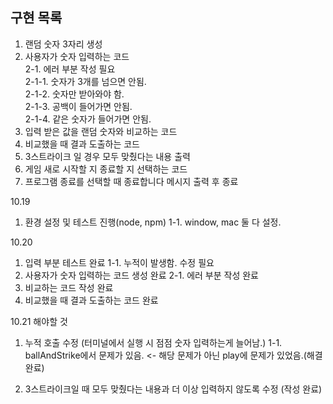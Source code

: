 ## 구현 목록


1. 랜덤 숫자 3자리 생성
2. 사용자가 숫자 입력하는 코드</br>
2-1. 에러 부분 작성 필요 </br>
2-1-1. 숫자가 3개를 넘으면 안됨. </br>
2-1-2. 숫자만 받아와야 함.</br>
2-1-3. 공백이 들어가면 안됨.</br>
2-1-4. 같은 숫자가 들어가면 안됨.</br>
3. 입력 받은 값을 랜덤 숫자와 비교하는 코드
4. 비교했을 때 결과 도출하는 코드
5. 3스트라이크 일 경우 모두 맞췄다는 내용 출력
6. 게임 새로 시작할 지 종료할 지 선택하는 코드 
7. 프로그램 종료를 선택할 때 종료합니다 메시지 출력 후 종료


10.19
1. 환경 설정 및 테스트 진행(node, npm)
1-1. window, mac 둘 다 설정.

10.20
1. 입력 부분 테스트 완료
1-1. 누적이 발생함. 수정 필요
2. 사용자가 숫자 입력하는 코드 생성 완료 
2-1. 에러 부분 작성 완료
3. 비교하는 코드 작성 완료
4. 비교했을 때 결과 도출하는 코드 완료

10.21 해야할 것

1. 누적 호출 수정 (터미널에서 실행 시 점점 숫자 입력하는게 늘어남.)
1-1. ballAndStrike에서 문제가 있음. <- 해당 문제가 아닌 play에 문제가 있었음.(해결 완료)

2. 3스트라이크일 때 모두 맞췄다는 내용과 더 이상 입력하지 않도록 수정 (작성 완료)



